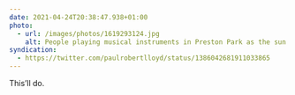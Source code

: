 ```yaml
---
date: 2021-04-24T20:38:47.938+01:00
photo:
  - url: /images/photos/1619293124.jpg
    alt: People playing musical instruments in Preston Park as the sun sets.
syndication:
  - https://twitter.com/paulrobertlloyd/status/1386042681911033865
---
```

This’ll do.
